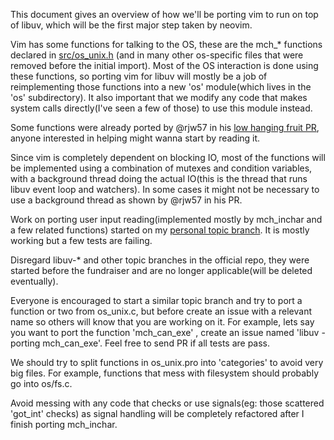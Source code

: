 This document gives an overview of how we'll be porting vim to run on top of libuv, which will be the first major step taken by neovim.

Vim has some functions for talking to the OS, these are the mch_* functions declared in [src/os_unix.h](https://github.com/neovim/neovim/blob/master/src/os_unix.h) (and in many other os-specific files that were removed before the initial import). Most of the OS interaction is done using these functions, so porting vim for libuv will mostly be a job of reimplementing those functions into a new 'os' module(which lives in the 'os' subdirectory). It also important  that we modify any code that makes system calls directly(I've seen a few of those) to use this module instead.

Some functions were already ported by @rjw57 in his [low hanging fruit PR](https://github.com/neovim/neovim/pull/115), anyone interested in helping might wanna start by reading it.

Since vim is completely dependent on blocking IO, most of the functions will be implemented using a combination of mutexes and condition variables, with a background thread doing the actual IO(this is the thread that runs libuv event loop and watchers). In some cases it might not be necessary to use a background thread as shown by @rjw57 in his PR.

Work on porting user input reading(implemented mostly by mch_inchar and a few related functions) started on my [personal topic branch](https://github.com/tarruda/neovim/blob/libuv-os/src/os/io.c). It is mostly working but a few tests are failing.

Disregard libuv-* and other topic branches in the official repo, they were started before the fundraiser and are no longer applicable(will be deleted eventually).

Everyone is encouraged to start a similar topic branch and try to port a function or two from os_unix.c, but before create an issue with a relevant name so others will know that you are working on it. For example, lets say you want to port the function 'mch_can_exe' , create an issue named 'libuv - porting mch_can_exe'. Feel free to send PR if all tests are pass.

We should try to split functions in os_unix.pro into 'categories' to avoid very big files. For example, functions that mess with filesystem should probably go into os/fs.c.

Avoid messing with any code that checks or use signals(eg: those scattered 'got_int' checks) as signal handling will be completely refactored after I finish porting mch_inchar.